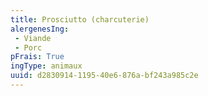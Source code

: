 ```yaml
---
title: Prosciutto (charcuterie)
alergenesIng:
 - Viande
 - Porc
pFrais: True
ingType: animaux
uuid: d2830914-1195-40e6-876a-bf243a985c2e
---
```

